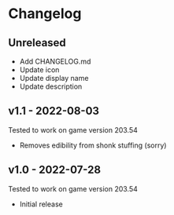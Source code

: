 # Changelog

## Unreleased
* Add CHANGELOG.md
* Update icon
* Update display name
* Update description

## v1.1 - 2022-08-03
Tested to work on game version 203.54

* Removes edibility from shonk stuffing (sorry)

## v1.0 - 2022-07-28
Tested to work on game version 203.54

* Initial release
